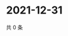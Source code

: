 # 2021-12-31

共 0 条

<!-- BEGIN WEIBO -->
<!-- 最后更新时间 Fri Dec 31 2021 18:09:47 GMT+0800 (China Standard Time) -->

<!-- END WEIBO -->
